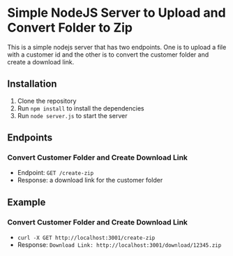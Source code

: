# Simple NodeJS Server to Upload and Convert Folder to Zip

This is a simple nodejs server that has two endpoints. One is to upload a file with a customer id and the other is to convert the customer folder and create a download link.

## Installation

1. Clone the repository
2. Run `npm install` to install the dependencies
3. Run `node server.js` to start the server

## Endpoints


### Convert Customer Folder and Create Download Link

* Endpoint: `GET /create-zip`
* Response: a download link for the customer folder

## Example

### Convert Customer Folder and Create Download Link

* `curl -X GET http://localhost:3001/create-zip`
* Response: `Download Link: http://localhost:3001/download/12345.zip`